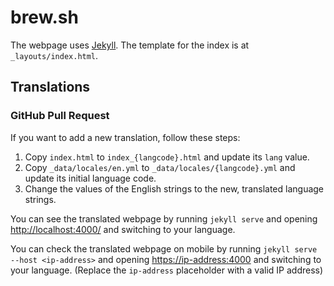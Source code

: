 # brew.sh

The webpage uses [Jekyll](https://github.com/jekyll/jekyll). The template for
the index is at `_layouts/index.html`.

## Translations

### GitHub Pull Request

If you want to add a new translation, follow these steps:

1. Copy `index.html` to `index_{langcode}.html` and update its `lang` value.
2. Copy `_data/locales/en.yml` to `_data/locales/{langcode}.yml` and update its initial language code.
3. Change the values of the English strings to the new, translated language strings.

You can see the translated webpage by running `jekyll serve` and opening
<http://localhost:4000/> and switching to your language. 

You can check the
translated webpage on mobile by running `jekyll serve --host <ip-address>`
and opening <https://ip-address:4000> and switching to your language. (Replace 
the `ip-address` placeholder with a valid IP address)
